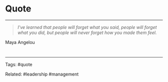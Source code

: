 # Quote

---
>*I've learned that people will forget what you said, people will forget what you did, but people will never forget how you made them feel.*

Maya Angelou

# 

---

Tags: #quote

Related: #leadership #management 
